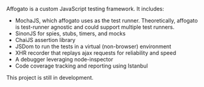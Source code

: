 Affogato is a custom JavaScript testing framework. It includes:

- MochaJS, which affogato uses as the test runner. Theoretically, affogato is test-runner agnostic and could support multiple test runners.
- SinonJS for spies, stubs, timers, and mocks
- ChaiJS assertion library
- JSDom to run the tests in a virtual (non-browser) environment
- XHR recorder that replays ajax requests for reliability and speed
- A debugger leveraging node-inspector
- Code coverage tracking and reporting using Istanbul

This project is still in development.